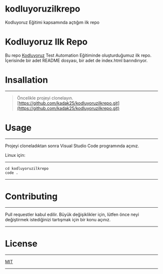 # kodluyoruzilkrepo
Kodluyoruz Eğitimi kapsamında açtığım ilk repo

#  Kodluyoruz Ilk Repo

Bu repo [Kodluyoruz](https://www.kodluyoruz.org/) Test Automation Eğitiminde oluşturduğumuz ilk repo. İçerisinde bir adet README dosyası, bir adet de index.html barındırıyor.


#  Insallation
___
> Öncelikle projeyi clonelayın.
  [https://github.com/kadak25/kodluyoruzilkrepo.git](https://github.com/kadak25/kodluyoruzilkrepo.git)

#  Usage
___
Projeyi cloneladıktan sonra Visual Studio Code programında açınız.

Linux için:
___
```
cd kodluyoruzilkrepo
code .
```

___
# Contributing
___
Pull requestler kabul edilir. Büyük değişiklikler için, lütfen önce neyi değiştirmek istediğinizi tartışmak için bir konu açınız.
___

#  License
___
[MIT](https://choosealicense.com/licenses/mit/)
___
